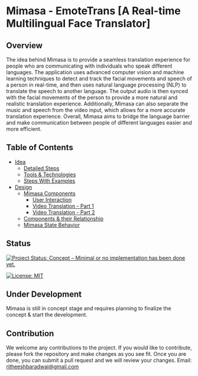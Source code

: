 # Mimasa - EmoteTrans [A Real-time Multilingual Face Translator]

## Overview

The idea behind Mimasa is to provide a seamless translation experience for people who are communicating with individuals who speak different languages. The application uses advanced computer vision and machine learning techniques to detect and track the facial movements and speech of a person in real-time, and then uses natural language processing (NLP) to translate the speech to another language. The output audio is then synced with the facial movements of the person to provide a more natural and realistic translation experience. Additionally, Mimasa can also separate the music and speech from the video input, which allows for a more accurate translation experience. Overall, Mimasa aims to bridge the language barrier and make communication between people of different languages easier and more efficient.

## Table of Contents

- [Idea](./mimasa/docs/idea/concept.md)
  - [Detailed Steps](./mimasa/docs/docs/idea/concept.md/#steps)
  - [Tools & Technologies](./mimasa/docs/idea/concept.md/#tools--technologies)
  - [Steps With Examples](./mimasa/docs/idea/concept.md/#overview)
- [Design](./mimasa/docs/design/DESIGN.md)
  - [Mimasa Components](./mimasa/docs/design/DESIGN.md/#design-of-mimasa-components)
    - [User Interaction](./mimasa/docs/design/DESIGN.md#user-uploading-video--requesting-translation)
    - [Video Translation - Part 1](./mimasa/docs/design/DESIGN.md/#video-translation---part-1)
    - [Video Translation - Part 2](./mimasa/docs/design/DESIGN.md/#video-translation---part-2)
  - [Components & their Relationship](./mimasa/docs/design/DESIGN.md#design-of-components)
  - [Mimasa State Behavior](./mimasa/docs/design/DESIGN.md#mimasa-state-behavior)

## Status

[![Project Status: Concept – Minimal or no implementation has been done yet.](https://www.repostatus.org/badges/latest/concept.svg)](https://www.repostatus.org/#concept)

[![License: MIT](https://img.shields.io/badge/License-MIT-yellow.svg)](https://opensource.org/licenses/MIT)

## Under Development

Mimasa is still in concept stage and requires planning to finalize the concept & start the development.

## Contribution

We welcome any contributions to the project. If you would like to contribute, please fork the repository and make changes as you see fit. Once you are done, you can submit a pull request and we will review your changes. Email: ritheeshbaradwaj@gmail.com

